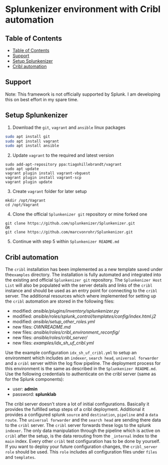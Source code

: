 # Splunkenizer environment with Cribl automation

## Table of Contents
- [Table of Contents](#table-of-contents)
- [Support](#support)
- [Setup Splunkenizer](#setup-splunkenizer)
- [Cribl automation](#cribl-automation)

## Support
Note: This framework is not officially supported by Splunk. I am developing this on best effort in my spare time.

## Setup Splunkenizer
1. Download the `git`, `vagrant` and `ansible` linux packages
```bash
sudo apt install git
sudo apt install vagrant
sudo apt install ansible
```
2. Update `vagrant` to the required and latest version
```
sudo add-apt-repository ppa:tiagohillebrandt/vagrant
sudo apt update
vagrant plugin install vagrant-vbguest
vagrant plugin install vagrant-scp
vagrant plugin update
```
3. Create `vagrant` folder for later setup
```
mkdir /opt/Vagrant
cd /opt/Vagrant
```
4. Clone the official `Splunkenizer git` repository or mine forked one
```
git clone https://github.com/splunkenizer/Splunkenizer.git
OR
git clone https://github.com/marcvonrohr/Splunkenizer.git
```
5. Continue with step 5 within `Splunkenizer README.md`

## Cribl automation
The `cribl` installation has been implemented as a new template saved under the`examples` directory. The installation is fully automated and integrated into the existing and official `Splunkenizer git` repository. The `Splunkenizer Host List` will also be populated with the server details and links of the `cribl` instance and should be used as an entry point for connecting to the `cribl` server. The additional resources which where implemented for setting up the `cribl` automation are stored in the following files:

- modified: _ansible/plugins/inventory/splunkenizer.py_
- modified: _ansible/roles/splunk_control/templates/config/index.html.j2_
- modified: _ansible/setup_other_roles.yml_
- new files: _OWNREADME.md_
- new files: _ansible/roles/cribl_environment_reconfig/_
- new files: _ansible/roles/cribl_server/_
- new files: _examples/idx_sh_uf_cribl.yml_

Use the example configuration `idx_sh_uf_cribl.yml` to setup an environment which includes an `indexer`, `search head`, `universal forwarder` and a `cribl` server within the log flow pipeline. The deployment process for this environment is the same as described in the `Splunkenizer README.md`. Use the following credentials to authenticate on the cribl server (same as for the Splunk components):
- user: **admin**
- password: **splunklab**

The cribl server doesn't store a lot of initial configurations. Basically it provides the fulfilled setup steps of a cribl deployment. Additional it provides a configured splunk `source` and `destination`, `pipeline` and a `data route`. The `universal forwarder` and the `search head` are sending there data to the `cribl` server. The `cribl` server forwards these logs to the splunk `indexer`. The only data manipulation through the pipeline which is active on `cribl` after the setup, is the data rerouting from the `_internal` index to the `main` index. Every other `cribl` test configuration has to be done by yourself. If you want to deploy your future configuration changes, the `cribl_server role` should be used. This `role` includes all configuration files under `files` and `templates`.
